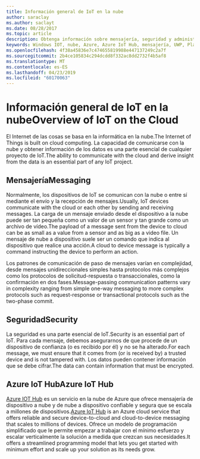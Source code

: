 ```yaml
---
title: Información general de IoT en la nube
author: saraclay
ms.author: saclayt
ms.date: 08/28/2017
ms.topic: article
description: Obtenga información sobre mensajería, seguridad y administración de dispositivos con la nube mediante Azure IoT.
keywords: Windows IOT, nube, Azure, Azure IoT Hub, mensajería, UWP, Plataforma universal de Windows
ms.openlocfilehash: 4f38a45836e7c474655819988e447137249c2a7f
ms.sourcegitcommit: 2b4ce105834c294dcdd8f332ac8dd2732f4b5af8
ms.translationtype: MT
ms.contentlocale: es-ES
ms.lasthandoff: 04/23/2019
ms.locfileid: "60170063"
---
```

# <a name="overview-of-iot-on-the-cloud"></a><span data-ttu-id="894c0-104">Información general de IoT en la nube</span><span class="sxs-lookup"><span data-stu-id="894c0-104">Overview of IoT on the Cloud</span></span>

<span data-ttu-id="894c0-105">El Internet de las cosas se basa en la informática en la nube.</span><span class="sxs-lookup"><span data-stu-id="894c0-105">The Internet of Things is built on cloud computing.</span></span> <span data-ttu-id="894c0-106">La capacidad de comunicarse con la nube y obtener información de los datos es una parte esencial de cualquier proyecto de IoT.</span><span class="sxs-lookup"><span data-stu-id="894c0-106">The ability to communicate with the cloud and derive insight from the data is an essential part of any IoT project.</span></span>

## <a name="messaging"></a><span data-ttu-id="894c0-107">Mensajería</span><span class="sxs-lookup"><span data-stu-id="894c0-107">Messaging</span></span>

<span data-ttu-id="894c0-108">Normalmente, los dispositivos de IoT se comunican con la nube o entre sí mediante el envío y la recepción de mensajes.</span><span class="sxs-lookup"><span data-stu-id="894c0-108">Usually, IoT devices communicate with the cloud or each other by sending and receiving messages.</span></span> <span data-ttu-id="894c0-109">La carga de un mensaje enviado desde el dispositivo a la nube puede ser tan pequeña como un valor de un sensor y tan grande como un archivo de vídeo.</span><span class="sxs-lookup"><span data-stu-id="894c0-109">The payload of a message sent from the device to cloud can be as small as a value from a sensor and as big as a video file.</span></span> <span data-ttu-id="894c0-110">Un mensaje de nube a dispositivo suele ser un comando que indica al dispositivo que realice una acción.</span><span class="sxs-lookup"><span data-stu-id="894c0-110">A cloud to device message is typically a command instructing the device to perform an action.</span></span>


<span data-ttu-id="894c0-111">Los patrones de comunicación de paso de mensajes varían en complejidad, desde mensajes unidireccionales simples hasta protocolos más complejos como los protocolos de solicitud-respuesta o transaccionales, como la confirmación en dos fases.</span><span class="sxs-lookup"><span data-stu-id="894c0-111">Message-passing communication patterns vary in complexity ranging from simple one-way messaging to more complex protocols such as request-response or transactional protocols such as the two-phase commit.</span></span>

## <a name="security"></a><span data-ttu-id="894c0-112">Seguridad</span><span class="sxs-lookup"><span data-stu-id="894c0-112">Security</span></span>

<span data-ttu-id="894c0-113">La seguridad es una parte esencial de IoT.</span><span class="sxs-lookup"><span data-stu-id="894c0-113">Security is an essential part of IoT.</span></span> <span data-ttu-id="894c0-114">Para cada mensaje, debemos asegurarnos de que procede de un dispositivo de confianza (o es recibido por él) y no se ha alterado.</span><span class="sxs-lookup"><span data-stu-id="894c0-114">For each message, we must ensure that it comes from (or is received by) a trusted device and is not tampered with.</span></span> <span data-ttu-id="894c0-115">Los datos pueden contener información que se debe cifrar.</span><span class="sxs-lookup"><span data-stu-id="894c0-115">The data can contain information that must be encrypted.</span></span>

## <a name="azure-iot-hub"></a><span data-ttu-id="894c0-116">Azure IoT Hub</span><span class="sxs-lookup"><span data-stu-id="894c0-116">Azure IoT Hub</span></span>

<span data-ttu-id="894c0-117">[Azure IOT Hub](https://azure.microsoft.com/services/iot-hub/) es un servicio en la nube de Azure que ofrece mensajería de dispositivo a nube y de nube a dispositivo confiable y segura que se escala a millones de dispositivos.</span><span class="sxs-lookup"><span data-stu-id="894c0-117">[Azure IoT Hub](https://azure.microsoft.com/services/iot-hub/) is an Azure cloud service that offers reliable and secure device-to-cloud and cloud-to-device messaging that scales to millions of devices.</span></span> <span data-ttu-id="894c0-118">Ofrece un modelo de programación simplificado que le permite empezar a trabajar con el mínimo esfuerzo y escalar verticalmente la solución a medida que crezcan sus necesidades.</span><span class="sxs-lookup"><span data-stu-id="894c0-118">It offers a streamlined programming model that lets you get started with minimum effort and scale up your solution as its needs grow.</span></span>


